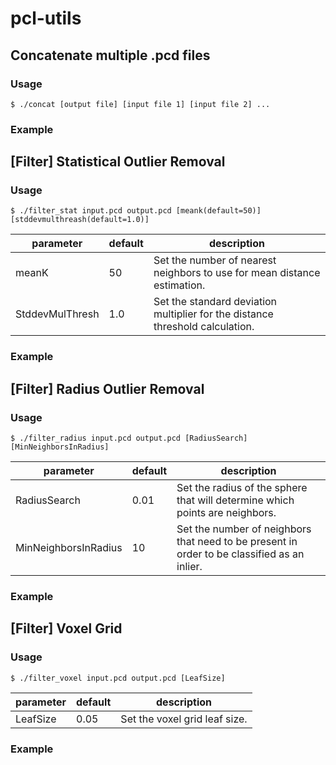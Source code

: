 # pcl-utils

## Concatenate multiple .pcd files

### Usage
```
$ ./concat [output file] [input file 1] [input file 2] ...
```

### Example

## [Filter] Statistical Outlier Removal

### Usage
```
$ ./filter_stat input.pcd output.pcd [meank(default=50)] [stddevmulthreash(default=1.0)]
```
|parameter|default|description|
|---|---|---|
|meanK|50|Set the number of nearest neighbors to use for mean distance estimation.|
|StddevMulThresh|1.0|Set the standard deviation multiplier for the distance threshold calculation.|

### Example

## [Filter] Radius Outlier Removal

### Usage
```
$ ./filter_radius input.pcd output.pcd [RadiusSearch] [MinNeighborsInRadius]
```

|parameter|default|description|
|---|---|---|
|RadiusSearch|0.01|Set the radius of the sphere that will determine which points are neighbors.|
|MinNeighborsInRadius|10|Set the number of neighbors that need to be present in order to be classified as an inlier.|

### Example

## [Filter] Voxel Grid

### Usage
```
$ ./filter_voxel input.pcd output.pcd [LeafSize]
```

|parameter|default|description|
|---|---|---|
|LeafSize|0.05|Set the voxel grid leaf size.|

### Example


